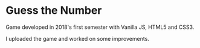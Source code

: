 # Guess the Number

Game developed in 2018's first semester with Vanilla JS, HTML5 and CSS3.

I uploaded the game and worked on some improvements.
